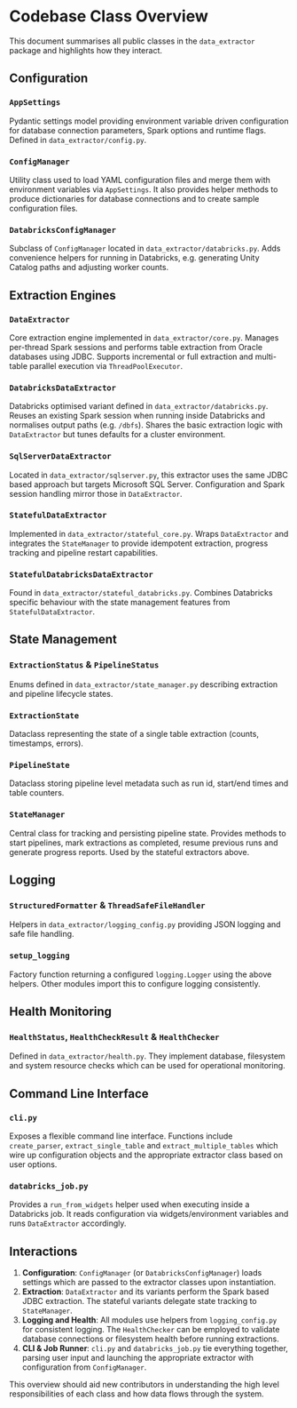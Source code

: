# Codebase Class Overview

This document summarises all public classes in the `data_extractor` package and highlights how they interact.

## Configuration

### `AppSettings`
Pydantic settings model providing environment variable driven configuration for database connection parameters, Spark options and runtime flags. Defined in `data_extractor/config.py`.

### `ConfigManager`
Utility class used to load YAML configuration files and merge them with environment variables via `AppSettings`. It also provides helper methods to produce dictionaries for database connections and to create sample configuration files.

### `DatabricksConfigManager`
Subclass of `ConfigManager` located in `data_extractor/databricks.py`. Adds convenience helpers for running in Databricks, e.g. generating Unity Catalog paths and adjusting worker counts.

## Extraction Engines

### `DataExtractor`
Core extraction engine implemented in `data_extractor/core.py`. Manages per-thread Spark sessions and performs table extraction from Oracle databases using JDBC. Supports incremental or full extraction and multi-table parallel execution via `ThreadPoolExecutor`.

### `DatabricksDataExtractor`
Databricks optimised variant defined in `data_extractor/databricks.py`. Reuses an existing Spark session when running inside Databricks and normalises output paths (e.g. `/dbfs`). Shares the basic extraction logic with `DataExtractor` but tunes defaults for a cluster environment.

### `SqlServerDataExtractor`
Located in `data_extractor/sqlserver.py`, this extractor uses the same JDBC based approach but targets Microsoft SQL Server. Configuration and Spark session handling mirror those in `DataExtractor`.

### `StatefulDataExtractor`
Implemented in `data_extractor/stateful_core.py`. Wraps `DataExtractor` and integrates the `StateManager` to provide idempotent extraction, progress tracking and pipeline restart capabilities.

### `StatefulDatabricksDataExtractor`
Found in `data_extractor/stateful_databricks.py`. Combines Databricks specific behaviour with the state management features from `StatefulDataExtractor`.

## State Management

### `ExtractionStatus` & `PipelineStatus`
Enums defined in `data_extractor/state_manager.py` describing extraction and pipeline lifecycle states.

### `ExtractionState`
Dataclass representing the state of a single table extraction (counts, timestamps, errors).

### `PipelineState`
Dataclass storing pipeline level metadata such as run id, start/end times and table counters.

### `StateManager`
Central class for tracking and persisting pipeline state. Provides methods to start pipelines, mark extractions as completed, resume previous runs and generate progress reports. Used by the stateful extractors above.

## Logging

### `StructuredFormatter` & `ThreadSafeFileHandler`
Helpers in `data_extractor/logging_config.py` providing JSON logging and safe file handling.

### `setup_logging`
Factory function returning a configured `logging.Logger` using the above helpers. Other modules import this to configure logging consistently.

## Health Monitoring

### `HealthStatus`, `HealthCheckResult` & `HealthChecker`
Defined in `data_extractor/health.py`. They implement database, filesystem and system resource checks which can be used for operational monitoring.

## Command Line Interface

### `cli.py`
Exposes a flexible command line interface. Functions include `create_parser`, `extract_single_table` and `extract_multiple_tables` which wire up configuration objects and the appropriate extractor class based on user options.

### `databricks_job.py`
Provides a `run_from_widgets` helper used when executing inside a Databricks job. It reads configuration via widgets/environment variables and runs `DataExtractor` accordingly.

## Interactions

1. **Configuration**: `ConfigManager` (or `DatabricksConfigManager`) loads settings which are passed to the extractor classes upon instantiation.
2. **Extraction**: `DataExtractor` and its variants perform the Spark based JDBC extraction. The stateful variants delegate state tracking to `StateManager`.
3. **Logging and Health**: All modules use helpers from `logging_config.py` for consistent logging. The `HealthChecker` can be employed to validate database connections or filesystem health before running extractions.
4. **CLI & Job Runner**: `cli.py` and `databricks_job.py` tie everything together, parsing user input and launching the appropriate extractor with configuration from `ConfigManager`.

This overview should aid new contributors in understanding the high level responsibilities of each class and how data flows through the system.

